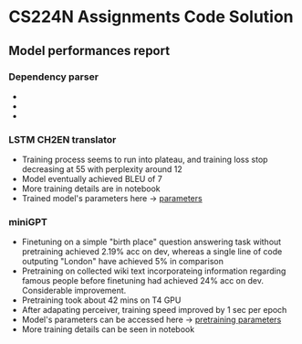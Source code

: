 # CS224N Assignments Code Solution
## Model performances report
### Dependency parser
* 
* 
* 
### LSTM CH2EN translator
* Training process seems to run into plateau, and training loss stop decreasing at 55 with perplexity around 12
* Model eventually achieved BLEU of 7
* More training details are in notebook
* Trained model's parameters here -> [parameters](https://drive.google.com/file/d/1-7hvM6dTyKLmn4fWTNQrIWVYn3NdkOvW/view?usp=drive_link "click me")
### miniGPT
* Finetuning on a simple "birth place" question answering task without pretraining achieved 2.19% acc on dev, whereas a single line of code outputing "London" have achieved 5% in comparison
* Pretraining on collected wiki text incorporateing information regarding famous people before finetuning had achieved 24% acc on dev. Considerable improvement.
* Pretraining took about 42 mins on T4 GPU
* After adapating perceiver, training speed improved by 1 sec per epoch 
* Model's parameters can be accessed here -> [pretraining parameters](https://drive.google.com/file/d/1--EZNwVJNczNRy4-snouftcOScTHNZMj/view?usp=drive_link)
* More training details can be seen in notebook
